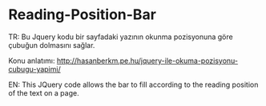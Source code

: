 # Reading-Position-Bar
TR: Bu Jquery kodu bir sayfadaki yazının okunma pozisyonuna göre çubuğun dolmasını sağlar.

Konu anlatımı: http://hasanberkm.pe.hu/jquery-ile-okuma-pozisyonu-cubugu-yapimi/

EN: This JQuery code allows the bar to fill according to the reading position of the text on a page.
